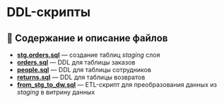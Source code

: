 # DDL-скрипты

## 📂 Содержание и описание файлов

- **[stg.orders.sql](./stg.orders.sql)** — создание таблиц *staging* слоя  
- **[orders.sql](./orders.sql)** — DDL для таблицы заказов  
- **[people.sql](./people.sql)** — DDL для таблицы сотрудников  
- **[returns.sql](./returns.sql)** — DDL для таблицы возвратов  
- **[from_stg_to_dw.sql](./from_stg_to_dw.sql)** — ETL-скрипт для преобразования данных из *staging* в витрину данных
